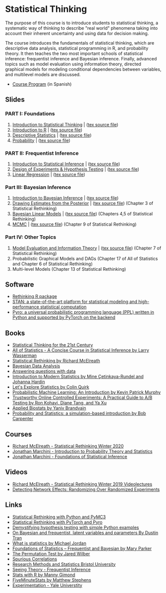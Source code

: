 # Statistical Thinking

The purpose of this course is to introduce students to statistical thinking, a systematic way of thinking to describe "real world" phenomena taking into account their inherent uncertainty and using data for decision making.

The course introduces the fundamentals of statistical thinking, which are descriptive data analysis, statistical programming in R, and probability theory. It then teaches the two most important schools of statistical inference: frequentist inference and Bayesian inference. Finally, advanced topics such as model evaluation using information theory, directed graphical models for modeling conditional dependencies between variables, and multilevel models are discussed.

* [Course Program](https://docs.google.com/document/d/1v-AlWXmS_v1MXgwO-0BOLU05CGbFarMx8EIsG-uDTok/edit?usp=sharing) (in Spanish)

## Slides

### PART I: Foundations 
1. [Introduction to Statistical Thinking](slides/ST-intro.pdf) | ([tex source file](slides/ST-intro.tex))
1. [Introduction to R](slides/ST-R.pdf) | ([tex source file](slides/ST-R.tex))
1. [Descriptive Statistics](slides/ST-explore.pdf) | ([tex source file](slides/ST-explore.tex))
1. [Probability](slides/ST-prob.pdf) | ([tex source file](slides/ST-prob.tex))

### PART II: Frequentist Inference

1. [Introduction to Statistical Inference](slides/ST-inference.pdf) | ([tex source file](slides/ST-inference.tex))
1. [Design of Experiments & Hypothesis Testing](slides/ST-hypothesis.pdf) | ([tex source file](slides/ST-hypothesis.tex))
1. [Linear Regression](slides/ST-regression.pdf) | ([tex source file](slides/ST-regression.tex))

### Part III: Bayesian Inference 
1. [Introduction to Bayesian Inference](slides/ST-bayesian.pdf) | ([tex source file](slides/ST-bayesian.tex))
1. [Drawing Estimates from the Posterior](slides/ST-posterior.pdf) | ([tex source file](slides/ST-posterior.tex)) (Chapter 3 of Statistical Rethinking) 
1. [Bayesian Linear Models](slides/ST-bay_lin.pdf) | ([tex source file](slides/ST-bay_lin.tex)) (Chapters 4,5 of Statistical Rethinking)
1. [MCMC](slides/ST-MCMC.pdf) | ([tex source file](slides/ST-MCMC.tex)) (Chapter 9 of Statistical Rethinking)


### Part IV: Other Topics
1. [Model Evaluation and Information Theory](slides/ST-eval.pdf) | ([tex source file](slides/ST-eval.tex)) (Chapter 7 of Statistical Rethinking)
1. Probabilistic Graphical Models and DAGs (Chapter 17 of All of Statistics and Chapter 6 of Statistical Rethinking)
1. Multi-level Models (Chapter 13 of Statistical Rethinking)


## Software

* [Rethinking R package](https://github.com/rmcelreath/rethinking)
* [STAN: a state-of-the-art platform for statistical modeling and high-performance statistical computation](https://mc-stan.org/)
* [Pyro:  a universal probabilistic programming language (PPL) written in Python and supported by PyTorch on the backend](https://pyro.ai/)


## Books

* [Statistical Thinking for the 21st Century](https://statsthinking21.org/)
* [All of Statistics -  A Concise Course in Statistical Inference by Larry Wasserman](http://www.stat.cmu.edu/~larry/all-of-statistics/)
* [Statistical Rethinking by Richard McElreath](https://xcelab.net/rm/statistical-rethinking/)
* [Bayesian Data Analysis](http://www.stat.columbia.edu/~gelman/book/)
* [Answering questions with data](https://crumplab.github.io/statistics/)
* [Introduction to Modern Statistics by Mine Çetinkaya-Rundel and Johanna Hardin](https://openintro-ims.netlify.app)
* [Let's Explore Statistics by Colin Quirk](https://bookdown.org/cquirk/LetsExploreStatistics/)
* [Probabilistic Machine Learning: An Introduction by Kevin Patrick Murphy](https://probml.github.io/pml-book/book1.html)
* [Trustworthy Online Controlled Experiments: A Practical Guide to A/B Testing by Ron Kohavi, Diane Tang, and Ya Xu](https://www.cambridge.org/core/books/trustworthy-online-controlled-experiments/D97B26382EB0EB2DC2019A7A7B518F59)
* [Applied Biostats by Yaniv Brandvain](https://bookdown.org/ybrandvain/Applied-Biostats/)
* [Probability and Statistics: a simulation-based introduction by Bob Carpenter](https://github.com/bob-carpenter/prob-stats)


## Courses

* [Richard McElreath - Statistical Rethinking Winter 2020](https://github.com/rmcelreath/stat_rethinking_2020)
* [Jonathan Marchini - Introduction to Probability Theory and Statistics](https://jmarchini.org/teaching/#introduction-to-probability-and-statistics)
* [Jonathan Marchini - Foundations of Statistical Inference](https://jmarchini.org/teaching/#part-b-foundations-of-statistical-inference-bs2a)

## Videos

* [Richard McElreath - Statistical Rethinking Winter 2019 Videolectures](https://www.youtube.com/playlist?list=PLDcUM9US4XdNM4Edgs7weiyIguLSToZRI)
* [Detecting Network Effects: Randomizing Over Randomized Experiments](https://youtu.be/1v5_CzdRVAc)



## Links

* [Statistical Rethinking with Python and PyMC3](https://github.com/pymc-devs/resources/tree/master/Rethinking)
* [Statistical Rethinking with PyTorch and Pyro](https://fehiepsi.github.io/rethinking-pyro/)
* [Demystifying hypothesis testing with simple Python examples](https://towardsdatascience.com/demystifying-hypothesis-testing-with-simple-python-examples-4997ad3c5294)
* [On Bayesian and frequentist, latent variables and parameters By Dustin Tran](http://dustintran.com/blog/on-bayesian-and-frequentist-latent-variables-and-parameters)
* [What is statistics by Michael Jordan](https://www.youtube.com/watch?v=EYIKy_FM9x0&t=4742s)
* [Foundations of Statistics – Frequentist and Bayesian by Mary Parker](https://www.austincc.edu/mparker/stat/nov04/talk_nov04.pdf)
* [The Permutation Test by Jared Wilber](https://www.jwilber.me/permutationtest/)
* [Spurious Correlations](https://tylervigen.com/old-version.html)
* [Research Methods and Statistics Bristol University](http://www.bristol.ac.uk/medical-school/media/rms/red/index.html)
* [Seeing Theory - Frequentist Inference](https://seeing-theory.brown.edu/frequentist-inference/)
* [Stats with R by Manny Gimond](https://mgimond.github.io/Stats-in-R/index.html)
* [FiveMinuteStats by Matthew Stephens](https://stephens999.github.io/fiveMinuteStats/index.html)
* [Experimentation - Yale Universtity](http://www.stat.yale.edu/Courses/1997-98/101/expdes.htm) 
